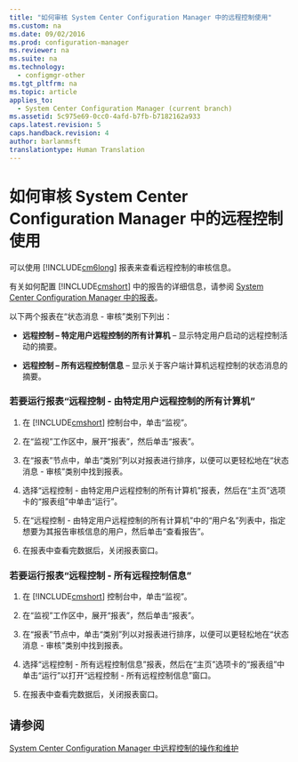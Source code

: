 ```yaml
---
title: "如何审核 System Center Configuration Manager 中的远程控制使用"
ms.custom: na
ms.date: 09/02/2016
ms.prod: configuration-manager
ms.reviewer: na
ms.suite: na
ms.technology: 
  - configmgr-other
ms.tgt_pltfrm: na
ms.topic: article
applies_to: 
  - System Center Configuration Manager (current branch)
ms.assetid: 5c975e69-0cc0-4afd-b7fb-b7182162a933
caps.latest.revision: 5
caps.handback.revision: 4
author: barlanmsft
translationtype: Human Translation
---
```

# 如何审核 System Center Configuration Manager 中的远程控制使用
可以使用 [!INCLUDE[cm6long](../LocTest/includes/cm6long_md.md)] 报表来查看远程控制的审核信息。  
  
 有关如何配置 [!INCLUDE[cmshort](../LocTest/includes/cmshort_md.md)] 中的报告的详细信息，请参阅 [System Center Configuration Manager 中的报表](../LocTest/Reporting-in-System-Center-Configuration-Manager.md)。  
  
 以下两个报表在“状态消息 \- 审核”类别下列出：  
  
-   **远程控制 – 特定用户远程控制的所有计算机** – 显示特定用户启动的远程控制活动的摘要。  
  
-   **远程控制 – 所有远程控制信息** – 显示关于客户端计算机远程控制的状态消息的摘要。  
  
### 若要运行报表“远程控制 \- 由特定用户远程控制的所有计算机”  
  
1.  在 [!INCLUDE[cmshort](../LocTest/includes/cmshort_md.md)] 控制台中，单击“监视”。  
  
2.  在“监视”工作区中，展开“报表”，然后单击“报表”。  
  
3.  在“报表”节点中，单击“类别”列以对报表进行排序，以便可以更轻松地在“状态消息 \- 审核”类别中找到报表。  
  
4.  选择“远程控制 \- 由特定用户远程控制的所有计算机”报表，然后在“主页”选项卡的“报表组”中单击“运行”。  
  
5.  在“远程控制 \- 由特定用户远程控制的所有计算机”中的“用户名”列表中，指定想要为其报告审核信息的用户，然后单击“查看报告”。  
  
6.  在报表中查看完数据后，关闭报表窗口。  
  
### 若要运行报表“远程控制 \- 所有远程控制信息”  
  
1.  在 [!INCLUDE[cmshort](../LocTest/includes/cmshort_md.md)] 控制台中，单击“监视”。  
  
2.  在“监视”工作区中，展开“报表”，然后单击“报表”。  
  
3.  在“报表”节点中，单击“类别”列以对报表进行排序，以便可以更轻松地在“状态消息 \- 审核”类别中找到报表。  
  
4.  选择“远程控制 \- 所有远程控制信息”报表，然后在“主页”选项卡的“报表组”中单击“运行”以打开“远程控制 \- 所有远程控制信息”窗口。  
  
5.  在报表中查看完数据后，关闭报表窗口。  
  
## 请参阅  
 [System Center Configuration Manager 中远程控制的操作和维护](../LocTest/Operations-and-maintenance-for-remote-control-in-System-Center-Configuration-Manager.md)